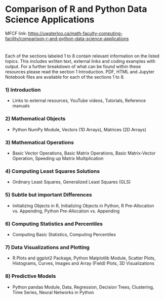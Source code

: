 # Comparison of R and Python Data Science Applications
MFCF link: https://uwaterloo.ca/math-faculty-computing-facility/comparison-r-and-python-data-science-applications
#
Each of the sections labeled 1 to 8 contain relevant information on the listed topics. This includes written text, external links and coding examples with output. For a further breakdown of what can be found within these resources please read the section 1 Introduction. PDF, HTML and Jupyter Notebook files are available for each of the sections 1 to 8.

### 1) Introduction
- Links to external resources, YouTube videos, Tutorials, Reference manuals
### 2) Mathematical Objects
- Python NumPy Module, Vectors (1D Arrays), Matrices (2D Arrays)
### 3) Mathematical Operations
- Basic Vector Operations, Basic Matrix Operations, Basic Matrix-Vector Operation, Speeding up Matrix Multiplication
### 4) Computing Least Squares Solutions
- Ordinary Least Squares, Generalized Least Squares (GLS)
### 5) Subtle but important Differences
- Initializing Objects in R, Initializing Objects in Python, R Pre-Allocation vs. Appending, Python Pre-Allocation vs. Appending
### 6) Computing Statistics and Percentiles
- Computing Basic Statistics, Computing Percentiles
### 7) Data Visualizations and Plotting
- R Plots and ggplot2 Package, Python Matplotlib Module, Scatter Plots, Histograms, Curves, Images and Array (Field) Plots, 3D Visualizations
### 8) Predictive Models
- Python pandas Module, Data, Regression, Decision Trees, Clustering, Time Series, Neural Networks in Python
